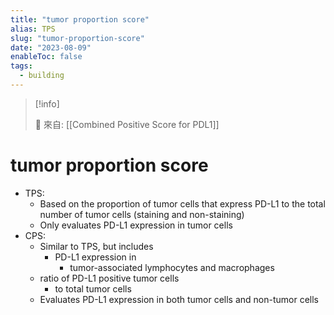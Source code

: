```yaml
---
title: "tumor proportion score"
alias: TPS
slug: "tumor-proportion-score"
date: "2023-08-09"
enableToc: false
tags:
  - building
---
```


> [!info]
>
> 🌱 來自: [[Combined Positive Score for PDL1]]

# tumor proportion score

- TPS:
  - Based on the proportion of tumor cells that express PD-L1 to the total number of tumor cells (staining and non-staining)
  - Only evaluates PD-L1 expression in tumor cells
- CPS:
  - Similar to TPS, but includes
    - PD-L1 expression in
      - tumor-associated lymphocytes and macrophages
  - ratio of PD-L1 positive tumor cells
    - to total tumor cells
  - Evaluates PD-L1 expression in both tumor cells and non-tumor cells
